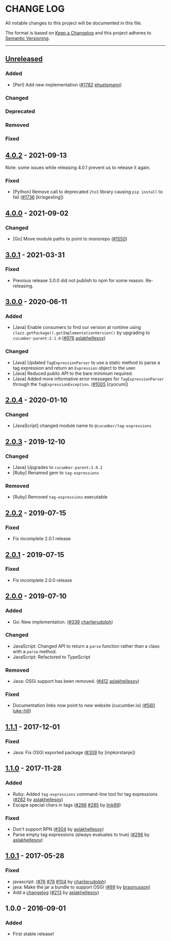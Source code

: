 # CHANGE LOG
All notable changes to this project will be documented in this file.

The format is based on [Keep a Changelog](http://keepachangelog.com/)
and this project adheres to [Semantic Versioning](http://semver.org/).

----
## [Unreleased]

### Added

* [Perl] Add new implementation
  ([#1782](https://github.com/cucumber/common/pull/1782) [ehuelsmann])

### Changed

### Deprecated

### Removed

### Fixed

## [4.0.2] - 2021-09-13

Note: some issues while releasing 4.0.1 prevent us to release it again.

### Fixed

* [Python] Remove call to deprecated `2to3` library causing `pip install` to fail
  ([#1736](https://github.com/cucumber/common/issues/1736)
   [krisgesling])

## [4.0.0] - 2021-09-02

### Changed

* [Go] Move module paths to point to monorepo
  ([#1550](https://github.com/cucumber/common/issues/1550))

## [3.0.1] - 2021-03-31

### Fixed

* Previous release 3.0.0 did not publish to npm for some reason. Re-releasing.

## [3.0.0] - 2020-06-11

### Added

* [Java] Enable consumers to find our version at runtime using `clazz.getPackage().getImplementationVersion()` by upgrading to `cucumber-parent:2.1.0`
  ([#976](https://github.com/cucumber/cucumber/pull/976)
   [aslakhellesoy])

### Changed

* [Java] Updated `TagExpressionParser` to use a static method to parse a tag expression and return an `Expression` object to the user.
* [Java] Reduced public API to the bare minimum required.
* [Java] Added more informative error messages for `TagExpressionParser` through the `TagExpressionException`.
  ([#1005](https://github.com/cucumber/cucumber/pull/1005)
  [cyocum])

## [2.0.4] - 2020-01-10

### Changed

* [JavaScript] changed module name to `@cucumber/tag-expressions`

## [2.0.3] - 2019-12-10

### Changed

* [Java] Upgrades to `cucumber-parent:2.0.2`
* [Ruby] Renamed gem to `tag-expressions`

### Removed

* [Ruby] Removed `tag-expressions` executable

## [2.0.2] - 2019-07-15

### Fixed

* Fix incomplete 2.0.1 release

## [2.0.1] - 2019-07-15

### Fixed

* Fix incomplete 2.0.0 release

## [2.0.0] - 2019-07-10

### Added
* Go: New implementation.
  ([#339](https://github.com/cucumber/cucumber/pull/339)
   [charlierudolph])

### Changed
* JavaScript: Changed API to return a `parse` function rather than a class with a `parse` method.
* JavaScript: Refactored to TypeScript

### Removed
* Java: OSGi support has been removed.
  ([#412](https://github.com/cucumber/cucumber/issues/412)
   [aslakhellesoy])

### Fixed
* Documentation links now point to new website (cucumber.io)
  ([#560](https://github.com/cucumber/cucumber/issues/560)
   [luke-hill])

## [1.1.1] - 2017-12-01

### Fixed
* Java: Fix OSGI exported package
  ([#309](https://github.com/cucumber/cucumber/pull/309)
   by [mpkorstanje])

## [1.1.0] - 2017-11-28

### Added
* Ruby: Added `tag-expressions` command-line tool for tag expressions
  ([#282](https://github.com/cucumber/cucumber/pull/282)
   by [aslakhellesoy])
* Escape special chars in tags
  ([#286](https://github.com/cucumber/cucumber/pull/286)
   [#285](https://github.com/cucumber/cucumber/issues/285)
   by [link89])

### Fixed
* Don't support RPN
  ([#304](https://github.com/cucumber/cucumber/issues/304)
   by [aslakhellesoy])
* Parse empty tag expressions (always evaluates to true)
  ([#296](https://github.com/cucumber/cucumber/issues/296)
   by [aslakhellesoy])

## [1.0.1] - 2017-05-28

### Fixed
* javascript:
  ([#76](https://github.com/cucumber/cucumber/pull/76)
   [#78](https://github.com/cucumber/cucumber/pull/78)
   [#104](https://github.com/cucumber/cucumber/issues/104)
   by [charlierudolph])
* java: Make the jar a bundle to support OSGi
  ([#99](https://github.com/cucumber/cucumber/pull/99)
    by [brasmusson])
* Add a [changelog](keepachangelog.com)
  ([#213](https://github.com/cucumber/cucumber/issues/213)
   by [aslakhellesoy])

## 1.0.0 - 2016-09-01

### Added

* First stable release!

<!-- Releases -->
[Unreleased]: https://github.com/cucumber/cucumber/compare/tag-expressions/v4.0.2...main
[4.0.2]: https://github.com/cucumber/cucumber/compare/tag-expressions/v4.0.0...tag-expressions/v4.0.2
[4.0.0]: https://github.com/cucumber/cucumber/compare/tag-expressions/v3.0.1...tag-expressions/v4.0.0
[3.0.1]: https://github.com/cucumber/cucumber/compare/tag-expressions/v3.0.0...tag-expressions/v3.0.1
[3.0.0]: https://github.com/cucumber/cucumber/compare/tag-expressions/v2.0.4...tag-expressions/v3.0.0
[2.0.4]: https://github.com/cucumber/cucumber/compare/tag-expressions/v2.0.3...tag-expressions/v2.0.4
[2.0.3]: https://github.com/cucumber/cucumber/compare/tag-expressions/v2.0.2...tag-expressions/v2.0.3
[2.0.2]: https://github.com/cucumber/cucumber/compare/tag-expressions/v2.0.1...tag-expressions/v2.0.2
[2.0.1]: https://github.com/cucumber/cucumber/compare/tag-expressions/v2.0.0...tag-expressions/v2.0.1
[2.0.0]: https://github.com/cucumber/cucumber/compare/tag-expressions-v1.1.1...tag-expressions/v2.0.0
[1.1.1]: https://github.com/cucumber/cucumber/compare/tag-expressions-v1.1.0...tag-expressions-v1.1.1
[1.1.0]: https://github.com/cucumber/cucumber/compare/tag-expressions-v1.0.1...tag-expressions-v1.1.0
[1.0.1]: https://github.com/cucumber/cucumber/releases/tag/tag-expressions-v1.0.1

<!-- Contributors -->
[aslakhellesoy]:    https://github.com/aslakhellesoy
[brasmusson]:       https://github.com/brasmusson
[charlierudolph]:   https://github.com/charlierudolph
[ehuelsmann]:       https://github.com/ehuelsmann
[link89]:           https://github.com/link89
[luke-hill]:        https://github.com/luke-hill
